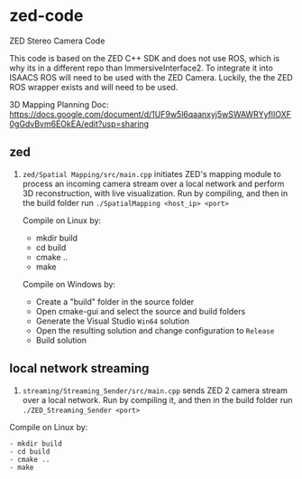 # zed-code
ZED Stereo Camera Code

This code is based on the ZED C++ SDK and does not use ROS, which is why its in a different repo than ImmersiveInterface2.
To integrate it into ISAACS ROS will need to be used with the ZED Camera. Luckily, the the ZED ROS wrapper exists and will need to be used. 

3D Mapping Planning Doc: https://docs.google.com/document/d/1UF9w5l6qaanxyj5wSWAWRYyflIOXF0gGdvBvm6EOkEA/edit?usp=sharing


## zed


1. `zed/Spatial Mapping/src/main.cpp` initiates ZED's mapping module to process an incoming camera stream over a local network and perform 3D reconstruction, with live visualization. Run by compiling, and then in the build folder run `./SpatialMapping <host_ip> <port>`

	Compile on Linux by:

    - mkdir build
    - cd build
    - cmake ..
    - make

    Compile on Windows by:
    - Create a "build" folder in the source folder
	- Open cmake-gui and select the source and build folders
	- Generate the Visual Studio `Win64` solution
	- Open the resulting solution and change configuration to `Release`
	- Build solution


## local network streaming

1. `streaming/Streaming_Sender/src/main.cpp` sends ZED 2 camera stream over a local network. Run by compiling it, and then in the build folder run `./ZED_Streaming_Sender <port>`

Compile on Linux by:

    - mkdir build
    - cd build
    - cmake ..
    - make

